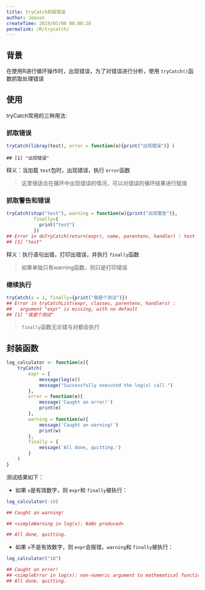 ```yaml
---
title: tryCatch抓取错误
author: Jeason
createTime: 2019/03/06 08:08:28
permalink: /R/trycatch/
---
```

<!--more-->

## 背景

在使用R进行循环操作时，出现错误，为了对错误进行分析，使用 `tryCatch()`函数抓取处理错误

## 使用

tryCatch常用的三种用法:

### 抓取错误

```r
tryCatch(libray(test), error = function(e){print("出现错误")} )
```

```
## [1] "出现错误"
```

释义：当加载 `test`包时，出现错误，执行 `error`函数

> 这里很适合在循环中出现错误的情况，可以对错误的循环结果进行赋值

### 抓取警告和错误

```r
tryCatch(stop("test"), warning = function(w){print("出现警告")},
          finally={
            print("test")
          })
## Error in doTryCatch(return(expr), name, parentenv, handler) : test
## [1] "test"
```

释义：执行语句出错，打印出错误，并执行 `finally`函数

> 如果单独只有warning函数，则只是打印错误

### 继续执行

```r
tryCatch(a = 1, finally={print("我是个测试")})
## Error in tryCatchList(expr, classes, parentenv, handlers) : 
##   argument "expr" is missing, with no default
## [1] "我是个测试"
```

> `finally`函数无论错与对都会执行

## 封装函数

```r
log_calculator <- function(x){
    tryCatch(
        expr = {
            message(log(x))
            message("Successfully executed the log(x) call.")
        },
        error = function(e){
            message('Caught an error!')
            print(e)
        },
        warning = function(w){
            message('Caught an warning!')
            print(w)
        },
        finally = {
            message('All done, quitting.')
        }
    )  
}
```

测试结果如下：

+ 如果 `x`是有效数字，则 `expr`和 `finally`被执行：

```r
log_calculator(-10)

## Caught an warning!

## <simpleWarning in log(x): NaNs produced>

## All done, quitting.
```

+ 如果 `x`不是有效数字，则 `expr`会报错，`warning`和 `finally`被执行：

```r
log_calculator("10")

## Caught an error!
## <simpleError in log(x): non-numeric argument to mathematical function>
## All done, quitting.
```
